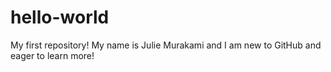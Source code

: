 # hello-world
My first repository!
My name is Julie Murakami and I am new to GitHub and eager to learn more!
